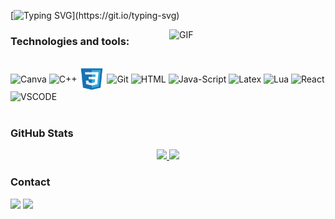 [![Typing SVG](https://readme-typing-svg.herokuapp.com?font=Fira+Code&size=14&pause=1000&color=7C0EF7&width=435&lines=I'm+Milena+Bernardi.+Welcome+to+my+Github+profile!)](https://git.io/typing-svg)

<img src="https://64.media.tumblr.com/8d9df4fd79cc7e8fe33c915284d228a1/15d79534e1be4dc9-93/s1280x1920/e42ff972d439c7ce5d7e7db1450e7e9218a2686f.gif" alt="GIF" align="right" width="250">

### Technologies and tools:

<div style="display: inline_block"><br>
  <img align="center" alt="Canva" height="35" width="40" src="https://cdn.jsdelivr.net/gh/devicons/devicon@latest/icons/canva/canva-original.svg">
  <img align="center" alt="C++" height="35" width="40" src="https://cdn.jsdelivr.net/gh/devicons/devicon@latest/icons/cplusplus/cplusplus-original.svg">
  <img align="center" alt="CSS" height="35" width="40" src="https://raw.githubusercontent.com/devicons/devicon/master/icons/css3/css3-original.svg">
  <img align="center" alt="Git" height="35" width="40" src="https://cdn.jsdelivr.net/gh/devicons/devicon/icons/git/git-original.svg">
  <img align="center" alt= "HTML" height="60" width="40" src="https://cdn.jsdelivr.net/gh/devicons/devicon@latest/icons/html5/html5-original.svg">   
  <img align="center" alt="Java-Script" height="35" width="40" src="https://cdn.jsdelivr.net/gh/devicons/devicon@latest/icons/javascript/javascript-original.svg">
  <img align="center" alt="Latex" height="35" width="40" src="https://cdn.jsdelivr.net/gh/devicons/devicon@latest/icons/latex/latex-original.svg">
  <img align="center" alt="Lua" height="35" width="40" src="https://cdn.jsdelivr.net/gh/devicons/devicon@latest/icons/lua/lua-original.svg">
  <img align="center" alt="React" height="35" width="40" src="https://cdn.jsdelivr.net/gh/devicons/devicon@latest/icons/react/react-original.svg">
  <img align="center" alt="VSCODE" height="35" width="40" src="https://cdn.jsdelivr.net/gh/devicons/devicon@latest/icons/vscode/vscode-original.svg">
</div><br>

### GitHub Stats

<div align="center" style="display: flex; justify-content: center;">
  <a href="https://github.com/anacristinaneves">
    <img height="195px" src="https://github-readme-stats.vercel.app/api?username=anacristinaneves&show_icons=true&theme=one_dark_pro&include_all_commits=true&count_private=true"/>
    <img height="195px" src="https://github-readme-stats.vercel.app/api/top-langs/?username=anacristinaneves&layout=compact&langs_count=7&theme=one_dark_pro"/>
  </a>
</div>
    
### Contact

<div> 
  <a href="https://www.linkedin.com/in/cristinanevesb" target="_blank"><img src="https://img.shields.io/badge/-LinkedIn-%230077B5?style=for-the-badge&logo=linkedin&logoColor=white" target="_blank"></a> 
  <a href="mailto:anacristinabezerra.neves@gmail.com"><img src="https://img.shields.io/badge/-Gmail-%23333?style=for-the-badge&logo=gmail&logoColor=white" target="_blank"></a>
</div>
